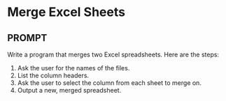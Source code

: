 # Merge Excel Sheets
## PROMPT
Write a program that merges two Excel spreadsheets. Here are the steps:
1. Ask the user for the names of the files.
2. List the column headers.
3. Ask the user to select the column from each sheet to merge on.
4. Output a new, merged spreadsheet.